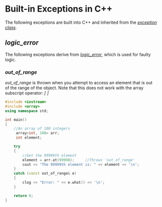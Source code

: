 # Built-in Exceptions in C++
The following exceptions are built into C++ and inherited from the [_exception class_](https://en.cppreference.com/w/cpp/error/exception).

## _logic\_error_
The following exceptions derive from [_logic\_error_](https://en.cppreference.com/w/cpp/error/logic_error), which is used for faulty logic.

### _out\_of\_range_
_out\_of\_range_ is thrown when you attempt to access an element that is out of the range of the object. Note that this does not work with the array subscript operator: _[ ]_

```C++
#include <iostream>
#include <array>
using namespace std;

int main()
{
    //An array of 100 integers
     array<int, 100> arr;
     int element;

    try
    {
        //Get the 99999th element
        element = arr.at(99998);     //Throws 'out_of_range'
        cout << "The 99999th element is: " << element << '\n';
    }
    catch (const out_of_range& e)
    {
        clog << "Error: " << e.what() << '\n';
    }

    return 0;
}
```
